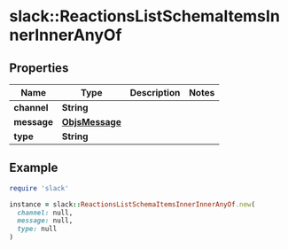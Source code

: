 # slack::ReactionsListSchemaItemsInnerInnerAnyOf

## Properties

| Name | Type | Description | Notes |
| ---- | ---- | ----------- | ----- |
| **channel** | **String** |  |  |
| **message** | [**ObjsMessage**](ObjsMessage.md) |  |  |
| **type** | **String** |  |  |

## Example

```ruby
require 'slack'

instance = slack::ReactionsListSchemaItemsInnerInnerAnyOf.new(
  channel: null,
  message: null,
  type: null
)
```

